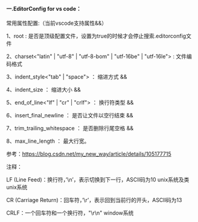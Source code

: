 #### 一.EditorConfig for vs code：

常用属性配置:（当前vscode支持属性&&）

1、root<boolean> : 是否是顶级配置文件，设置为true的时候才会停止搜索.editorconfig文件

2、charset<"latin" | "utf-8" | "utf-8-bom" | "utf-16be" | "utf-16le">   :  文件编码格式

3、indent_style<"tab" | "space">  ：  缩进方式      &&

4、indent_size<number>  ：   缩进大小    &&

5、end_of_line<"lf" | "cr" | "crlf">  ：  换行符类型   &&

6、insert_final_newline<boolean>  ：   是否让文件以空行结束  &&

7、trim_trailing_whitespace<boolean> ：  是否删除行尾空格   &&

8、max_line_length<number>  ：   最大行宽。

参考：https://blog.csdn.net/my_new_way/article/details/105177715

注释：

LF (Line Feed)：换行符，’\n’，表示切换到下一行，ASCII码为10  unix系统及类unix系统

CR (Carriage Return)：回车符，’\r’，表示回到当前行的开头，ASCII码为13 

CRLF：一个回车符和一个换行符，"\r\n"     window系统